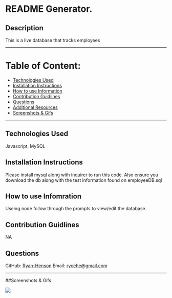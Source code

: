 # README Generator.

## Description

This is a live database that tracks employees

---

# Table of Content:

- [Technologies Used](#technologies-used)
- [Installation Instructions](#installation-instructions)
- [How to use Information](#usage-information)
- [Contribution Guidlines](#contribution-guidelines)
- [Questions](#questions)
- [Additional Resources](#additional-resources)
- [Screenshots & Gifs](#screenshots-&-gifs)

---

## Technologies Used

Javascript, MySQL

## Installation Instructions

Please install mysql along with inquirer to run this code. Also ensure you download the db along with the test information found on employeeDB.sql

## How to use Infomration

Useing node follow through the prompts to view/edit the database.

## Contribution Guidlines

NA

## Questions

GitHub: [Ryan-Henson](https://github.com/Ryan-Henson)
Email: rycehe@gmail.com

---

##Screenshots & Gifs

<img src="readme.gif">
